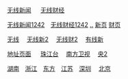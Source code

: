 [无线新闻](
http://wowza-live.edge-global.akamai.tvb.com/newslive/smil:mobile_inews.smil/playlist.m3u8?hdnea=st=1588480623~exp=1588567023~acl=/newslive/smil:mobile_inews.smil/*~hmac=826ee3abf5e7df06565cfe3cee6968c6621d5947b1e5ba1c1651f7412f060072
) &emsp; [无线财经](
http://wowza-live.edge-global.akamai.tvb.com/newslive/smil:mobile_finance.smil/playlist.m3u8?hdnea=st=1588480626~exp=1588567026~acl=/newslive/smil:mobile_finance.smil/*~hmac=ffea0eb68e7021b67215c983acdbd40bc16eb2edd96157dcb6245e4930c8ffe5
) &emsp; 

[无线新闻1242](
http://wowza-live.edge-global.akamai.tvb.com/newslive/smil:mobile_inews.smil/playlist.m3u8?hdnea=st=1588480623~exp=1588567023~acl=/newslive/smil:mobile_inews.smil/*~hmac=826ee3abf5e7df06565cfe3cee6968c6621d5947b1e5ba1c1651f7412f060072
)&emsp;[无线财经1242](
http://wowza-live.edge-global.akamai.tvb.com/newslive/smil:mobile_finance.smil/playlist.m3u8?hdnea=st=1588480626~exp=1588567026~acl=/newslive/smil:mobile_finance.smil/*~hmac=ffea0eb68e7021b67215c983acdbd40bc16eb2edd96157dcb6245e4930c8ffe5
) [.](
http://hk4-edge18-1.edgeware.tvb.com:80/session/49f8b65e-e410-11e9-a4fe-005056b1026a/qh33qv/newslive/smil:mobile_inews.smil/playlist.m3u8?token=631ccc498ddf99fc611b5d8b3b79a9ba_1569995822_1569995822
)[.](
http://hk4-edge24-1.edgeware.tvb.com:80/session/53d119e6-e410-11e9-88db-005056903a13/dtysfd/newslive/smil:mobile_finance.smil/playlist.m3u8?token=1da263af7af782765e084be4e9305d92_1569995838_1569995838
) [新页](http://news.tvb.com/live/inews) [财页](http://news.tvb.com/live/j5_ch85)

[无线](
http://m.iptv802.com/?act=play&token=1465bf72433bfc5d57970ff6e3c49659&tid=gt&id=1
) &emsp;[无线新2](
http://m.iptv802.com/?act=play&token=8564612fb54274b8e36b1dc4415944a9&tid=gt&id=9
) &emsp;[无线财2](
http://m.iptv802.com/?act=play&token=43321b505ce8074e5e39ee8b2453eb06&tid=gt&id=10
) &emsp;[有线新](
http://m.iptv805.com/?act=play&token=bfe95791aeca76dd96a19075cb8a9ddb&tid=gt&id=31
)

[地址页面](http://m.iptv802.com/?tid=gt&t=9) &emsp; [珠江台](http://nclive.grtn.cn/zjpd/playlist.m3u8) &emsp;[南方卫视](http://nclive.grtn.cn/tvs2/playlist.m3u8) &emsp;[央2](http://m.iptv802.com/?act=play&token=fb5db9dd171c9b4d74ca920d650c939d&tid=ys&id=2) 

[湖南](http://39.135.253.15/huaweicdn.hb.chinamobile.com/PLTV/88888888/224/3221225892/1.m3u8)&emsp;[浙江](http://39.135.253.47/huaweicdn.hb.chinamobile.com/PLTV/88888888/224/3221225899/1.m3u8)&emsp;[东方](http://39.134.52.184/wh7f454c46tw3863289019_672360514/hwottcdn.ln.chinamobile.com/PLTV/88888890/224/3221225976/index.m3u8?icpid=88888888&RTS=1527603471&from=1&ocs=2_39.134.52.184_80&hms_devid=63)&emsp;[江苏](http://m.iptv802.com/?act=play&token=ef05494418911b5505071cb09e5eb6da&tid=ws&id=2)&emsp;[深圳](http://m.iptv802.com/?act=play&token=f433afba2e992d304a5c86796d2987ed&tid=ws&id=6)&emsp; [北京](http://m.iptv802.com/?act=play&token=4bb2d881d4e10ed4be9de4654bb9562a&tid=ws&id=5)&emsp; 
